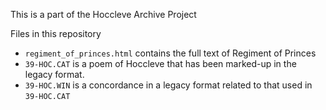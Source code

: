 This is a part of the Hoccleve Archive Project

Files in this repository

* `regiment_of_princes.html` contains the full text of Regiment of Princes
* `39-HOC.CAT` is a poem of Hoccleve that has been marked-up in the legacy format.
* `39-HOC.WIN` is a concordance in a legacy format related to that used in `39-HOC.CAT`


